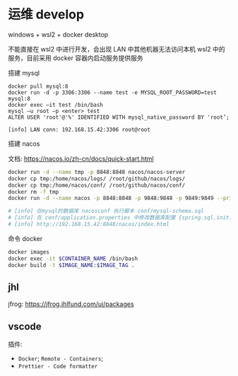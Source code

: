 # 运维 develop

windows + wsl2 + docker desktop

不能直接在 wsl2 中进行开发，会出现 LAN 中其他机器无法访问本机 wsl2 中的服务，目前采用 docker 容器内启动服务提供服务

搭建 mysql

```
docker pull mysql:8
docker run -d -p 3306:3306 --name test -e MYSQL_ROOT_PASSWORD=test mysql:8
docker exec –it test /bin/bash
mysql –u root –p <enter> test
ALTER USER 'root'@'%' IDENTIFIED WITH mysql_native_password BY 'root’;

[info] LAN conn: 192.168.15.42:3306 root@root
```

搭建 nacos

文档: https://nacos.io/zh-cn/docs/quick-start.html

```bash
docker run -d --name tmp -p 8848:8848 nacos/nacos-server
docker cp tmp:/home/nacos/logs/ /root/github/nacos/logs/
docker cp tmp:/home/nacos/conf/ /root/github/nacos/conf/
docker rm -f tmp
docker run -d --name nacos -p 8848:8848 -p 9848:9848 -p 9849:9849 --privileged=true -e JVM_XMS=256m -e JVM_XMX=256m -e MODE=standalone -v /root/github/nacos/logs/:/home/nacos/logs/ -v /root/github/nacos/conf/:/home/nacos/conf/ --restart=always nacos/nacos-server

# [info] 在mysql的数据库 nacosconf 执行脚本 conf/mysql-schema.sql
# [info] 在 conf/application.properties 中修改数据库配置 {spring.sql.init.platform: mysql, db.num: 1, db.url.0: {MYSQL_SERVICE_HOST: 192.168.15.42, MYSQL_SERVICE_PORT: 3306, MYSQL_SERVICE_DB_NAME: nacosconf}, db.user.0: root, db.password.0: root}
# [info] http://192.168.15.42:8848/nacos/index.html
```

命令 docker

```bash
docker images
docker exec -it $CONTAINER_NAME /bin/bash
docker build -t $IMAGE_NAME:$IMAGE_TAG .
```

## jhl

jfrog: https://jfrog.jhlfund.com/ui/packages

## vscode

插件:

- `Docker`; `Remote - Containers`;
- `Prettier - Code formatter`
